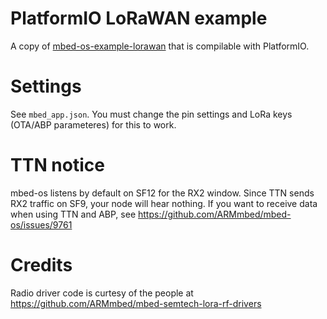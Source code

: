 # PlatformIO LoRaWAN example 

A copy of [mbed-os-example-lorawan](https://github.com/ARMmbed/mbed-os-example-lorawan) that is compilable with
PlatformIO. 

# Settings 

See `mbed_app.json`. You must change the pin settings and LoRa keys (OTA/ABP parameteres) for this to work.

# TTN notice

mbed-os listens by default on SF12 for the RX2 window. Since TTN sends RX2 traffic on SF9, your node will hear
nothing. If you want to receive data when using TTN and ABP, see https://github.com/ARMmbed/mbed-os/issues/9761

# Credits

Radio driver code is curtesy of the people at https://github.com/ARMmbed/mbed-semtech-lora-rf-drivers

